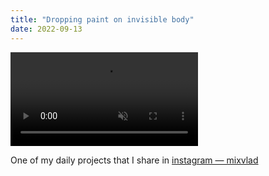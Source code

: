 ```yaml
---
title: "Dropping paint on invisible body"
date: 2022-09-13
---
```


<video src="video.mp4" autoplay muted loop playsinline controls style="max-width:100%;height:auto;"></video>

One of my daily projects that I share in [instagram — mixvlad](https://www.instagram.com/mixvlad)
